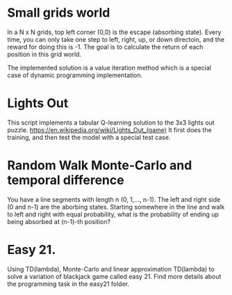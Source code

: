 # Small grids world

In a N x N grids, top left corner (0,0) is the escape (absorbing state). Every time, you can only take one step to left, right, up, or down directoin, and the reward for doing this is -1. The goal is to calculate the return of each position in this grid world.

The implemented solution is a value iteration method which is a special case of dynamic programming implementation.

# Lights Out

This script implements a tabular Q-learning solution to the 3x3 lights out puzzle. <https://en.wikipedia.org/wiki/Lights_Out_(game)> It first does the training, and then test the model with a special test case.

# Random Walk Monte-Carlo and temporal difference

You have a line segments with length n (0, 1,..., n-1). The left and right side (0 and n-1) are the aborbing states. Starting somewhere in the line  and walk to left and right with equal probability, what is the probability of ending up being absorbed at (n-1)-th position?

# Easy 21.

Using TD(lambda), Monte-Carlo and linear approximation TD(lambda) to solve a variation of blackjack game called easy 21. Find more details about the programming task in the easy21 folder.
